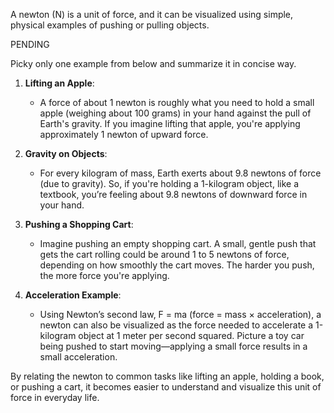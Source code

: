 A newton (N) is a unit of force, and it can be visualized using simple, physical examples of pushing or pulling objects.


PENDING

Picky only one example from below and summarize it in concise way.

1. **Lifting an Apple**:
   - A force of about 1 newton is roughly what you need to hold a small apple (weighing about 100 grams) in your hand against the pull of Earth's gravity. If you imagine lifting that apple, you're applying approximately 1 newton of upward force.

2. **Gravity on Objects**:
   - For every kilogram of mass, Earth exerts about 9.8 newtons of force (due to gravity). So, if you're holding a 1-kilogram object, like a textbook, you’re feeling about 9.8 newtons of downward force in your hand.

3. **Pushing a Shopping Cart**:
   - Imagine pushing an empty shopping cart. A small, gentle push that gets the cart rolling could be around 1 to 5 newtons of force, depending on how smoothly the cart moves. The harder you push, the more force you're applying.

4. **Acceleration Example**:
   - Using Newton’s second law, F = ma (force = mass × acceleration), a newton can also be visualized as the force needed to accelerate a 1-kilogram object at 1 meter per second squared. Picture a toy car being pushed to start moving—applying a small force results in a small acceleration.

By relating the newton to common tasks like lifting an apple, holding a book, or pushing a cart, it becomes easier to understand and visualize this unit of force in everyday life.
